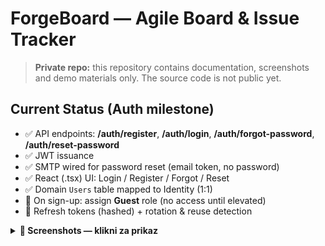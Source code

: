 # ForgeBoard — Agile Board & Issue Tracker

> **Private repo:** this repository contains documentation, screenshots and demo materials only. The source code is not public yet.

## Current Status (Auth milestone)
- ✅ API endpoints: **/auth/register**, **/auth/login**, **/auth/forgot-password**, **/auth/reset-password**
- ✅ JWT issuance
- ✅ SMTP wired for password reset (email token, no password)
- ✅ React (.tsx) UI: Login / Register / Forgot / Reset
- ✅ Domain `Users` table mapped to Identity (1:1)
- 🧩 On sign-up: assign **Guest** role (no access until elevated)
- 🧩 Refresh tokens (hashed) + rotation & reuse detection





<details>
<summary><b>📸 Screenshots — klikni za prikaz</b></summary>

<br/>

<details>
<summary><b>🔐 Auth screens — klikni za prikaz</b></summary>

<br/>

<table>
<thead>
<tr>
<th align="center">Login — Desktop</th>
<th align="center">Login — Mobile</th>
</tr>
</thead>
<tbody>
<tr>
<td align="center">
<a href="media/screenshots/auth/login-desktop.png">
<img src="media/screenshots/auth/login-desktop.png" width="520" alt="Login — Desktop">
</a>
</td>
<td align="center">
<a href="media/screenshots/auth/login-mobile.png">
<img src="media/screenshots/auth/login-mobile.png" width="240" alt="Login — Mobile">
</a>
</td>
</tr>
</tbody>
</table>

<br/>

<table>
<thead>
<tr>
<th align="center">Register — Desktop</th>
<th align="center">Register — Mobile</th>
</tr>
</thead>
<tbody>
<tr>
<td align="center">
<a href="media/screenshots/auth/register-desktop.png">
<img src="media/screenshots/auth/register-desktop.png" width="520" alt="Register — Desktop">
</a>
</td>
<td align="center">
<a href="media/screenshots/auth/register-mobile.png">
<img src="media/screenshots/auth/register-mobile.png" width="240" alt="Register — Mobile">
</a>
</td>
</tr>
</tbody>
</table>

<br/>

<table>
<thead>
<tr>
<th align="center">Forgot password — Desktop</th>
<th align="center">Reset password — Desktop</th>
</tr>
</thead>
<tbody>
<tr>
<td align="center">
<a href="media/screenshots/auth/forgot-desktop.png">
<img src="media/screenshots/auth/forgot-desktop.png" width="480" alt="Forgot password — Desktop">
</a>
</td>
<td align="center">
<a href="media/screenshots/auth/reset-desktop.png">
<img src="media/screenshots/auth/reset-desktop.png" width="480" alt="Reset password — Desktop">
</a>
</td>
</tr>
</tbody>
</table>

<br/>

<p align="center">
<a href="media/screenshots/auth/reset-email.png">
<img src="media/screenshots/auth/reset-email.png" width="520" alt="Reset email (token)">
</a><br/>
<sub><b>Reset email</b> — token preview</sub>
</p>

</details>

</details>


</details>

<!-- i prazna linija ispod ovog bloka -->

